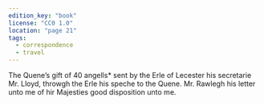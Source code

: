 ```yaml
---
edition_key: "book"
license: "CC0 1.0"
location: "page 21"
tags:
  - correspondence
  - travel
---
```

The
Quene’s gift of 40 angells* sent by the Erle of Lecester his
secretarie Mr. Lloyd, throwgh the Erle his speche to the Quene.
Mr. Rawlegh his letter unto me of hir Majesties good
disposition unto me.
